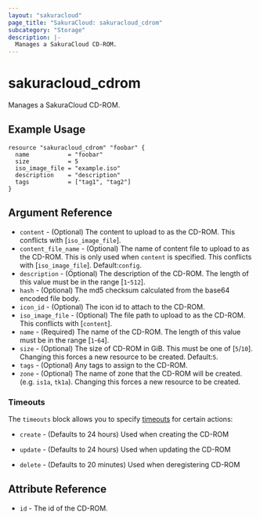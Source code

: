 ```yaml
---
layout: "sakuracloud"
page_title: "SakuraCloud: sakuracloud_cdrom"
subcategory: "Storage"
description: |-
  Manages a SakuraCloud CD-ROM.
---
```


# sakuracloud_cdrom

Manages a SakuraCloud CD-ROM.

## Example Usage

```hcl
resource "sakuracloud_cdrom" "foobar" {
  name           = "foobar"
  size           = 5
  iso_image_file = "example.iso"
  description    = "description"
  tags           = ["tag1", "tag2"]
}
```
## Argument Reference

* `content` - (Optional) The content to upload to as the CD-ROM. This conflicts with [`iso_image_file`].
* `content_file_name` - (Optional) The name of content file to upload to as the CD-ROM. This is only used when `content` is specified. This conflicts with [`iso_image_file`]. Default:`config`.
* `description` - (Optional) The description of the CD-ROM. The length of this value must be in the range [`1`-`512`].
* `hash` - (Optional) The md5 checksum calculated from the base64 encoded file body.
* `icon_id` - (Optional) The icon id to attach to the CD-ROM.
* `iso_image_file` - (Optional) The file path to upload to as the CD-ROM. This conflicts with [`content`].
* `name` - (Required) The name of the CD-ROM. The length of this value must be in the range [`1`-`64`].
* `size` - (Optional) The size of CD-ROM in GiB. This must be one of [`5`/`10`]. Changing this forces a new resource to be created. Default:`5`.
* `tags` - (Optional) Any tags to assign to the CD-ROM.
* `zone` - (Optional) The name of zone that the CD-ROM will be created. (e.g. `is1a`, `tk1a`). Changing this forces a new resource to be created.



### Timeouts

The `timeouts` block allows you to specify [timeouts](https://www.terraform.io/docs/configuration/resources.html#operation-timeouts) for certain actions:

* `create` - (Defaults to 24 hours) Used when creating the CD-ROM


* `update` - (Defaults to 24 hours) Used when updating the CD-ROM

* `delete` - (Defaults to 20 minutes) Used when deregistering CD-ROM



## Attribute Reference

* `id` - The id of the CD-ROM.




